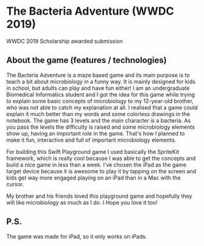 # The Bacteria Adventure (WWDC 2019)
WWDC 2019 Scholarship awarded submission


## About the game (features / technologies) 

The Bacteria Adventure is a maze based game and its main purpose is to teach a bit about microbiology in a funny way. It is mainly designed for kids in school, but adults can play and have fun either! I am an undergraduate Biomedical Informatics student and I got the idea for this game while trying to explain some basic concepts of microbiology to my 12-year-old brother, who was not able to catch my explanation at all. I realised that a game could explain it much better than my words and some colorless drawings in the notebook. The game has 3 levels and the main character is a bacteria. As you pass the levels the difficulty is raised and some microbiology elements show up, having an important role in the game. That's how I planned to make it fun, interactive and full of important microbiology elements.

For building this Swift Playground game I used basically the SpriteKit framework, which is really cool because I was able to get the concepts and build a nice game in less than a week. I’ve chosen the iPad as the game target device because it is awesome to play it by tapping on the screen and kids get way more engaged playing on an iPad than in a Mac with the cursor.

My brother and his friends loved this playground game and hopefully they will like microbiology as much as I do. I Hope you love it too!

## P.S.
The game was made for iPad, so it only works on iPads.

